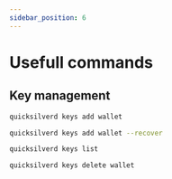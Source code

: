 ```yaml
---
sidebar_position: 6
---
```


# Usefull commands

## Key management

```bash
quicksilverd keys add wallet
```

```bash
quicksilverd keys add wallet --recover
```

```bash
quicksilverd keys list
```

```bash
quicksilverd keys delete wallet
```